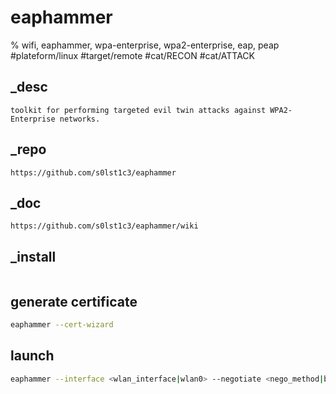 # eaphammer
% wifi, eaphammer, wpa-enterprise, wpa2-enterprise, eap, peap
#plateform/linux #target/remote #cat/RECON #cat/ATTACK

## _desc
```
toolkit for performing targeted evil twin attacks against WPA2-Enterprise networks.
```

## _repo
```
https://github.com/s0lst1c3/eaphammer
```

## _doc
```
https://github.com/s0lst1c3/eaphammer/wiki
```

## _install
```
```

## generate certificate
```bash
eaphammer --cert-wizard
```

## launch
```bash
eaphammer --interface <wlan_interface|wlan0> --negotiate <nego_method|balanced> --auth wpa-eap --essid <essid> --creds
```